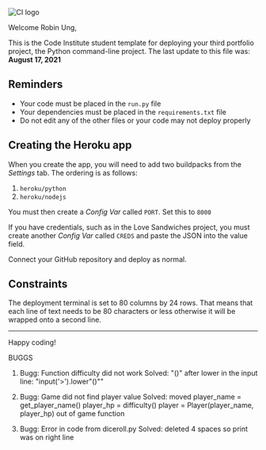 ![CI logo](https://codeinstitute.s3.amazonaws.com/fullstack/ci_logo_small.png)

Welcome Robin Ung,

This is the Code Institute student template for deploying your third portfolio project, the Python command-line project. The last update to this file was: **August 17, 2021**

## Reminders

* Your code must be placed in the `run.py` file
* Your dependencies must be placed in the `requirements.txt` file
* Do not edit any of the other files or your code may not deploy properly

## Creating the Heroku app

When you create the app, you will need to add two buildpacks from the _Settings_ tab. The ordering is as follows:

1. `heroku/python`
2. `heroku/nodejs`

You must then create a _Config Var_ called `PORT`. Set this to `8000`

If you have credentials, such as in the Love Sandwiches project, you must create another _Config Var_ called `CREDS` and paste the JSON into the value field.

Connect your GitHub repository and deploy as normal.

## Constraints

The deployment terminal is set to 80 columns by 24 rows. That means that each line of text needs to be 80 characters or less otherwise it will be wrapped onto a second line.

-----
Happy coding!









BUGGS
1. Bugg: Function difficulty did not work
    Solved: "()" after lower in the input line: "input('>').lower"()""

2. Bugg: Game did not find player value
    Solved: moved player_name = get_player_name()
            player_hp = difficulty()
            player = Player(player_name, player_hp)
            out of game function

3. Bugg: Error in code from diceroll.py
    Solved: deleted 4 spaces so print was on right line